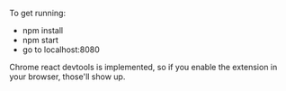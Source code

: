 To get running:
  * npm install
  * npm start
  * go to localhost:8080

Chrome react devtools is implemented, so if you enable the extension in your browser, those'll show up.
